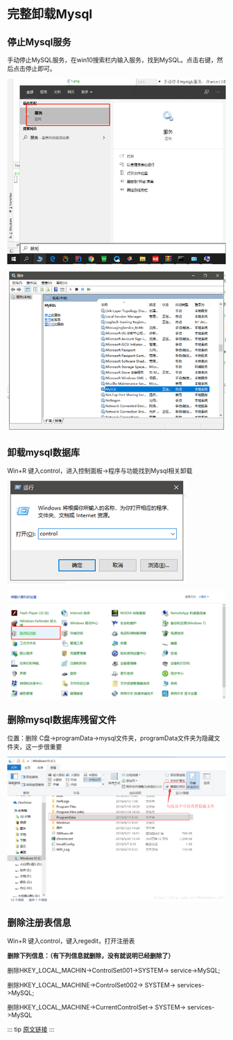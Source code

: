# 完整卸载Mysql

## 停止Mysql服务

手动停止MySQL服务，在win10搜索栏内输入服务，找到MySQL。点击右键，然后点击停止即可。

![](../../../.vuepress/public/img/tools/database/mysql/mysqlUnload/1.png)

![](../../../.vuepress/public/img/tools/database/mysql/mysqlUnload/2.png)

## 卸载mysql数据库

Win+R 键入control，进入控制面板->程序与功能找到Mysql相关卸载

![](../../../.vuepress/public/img/tools/database/mysql/mysqlUnload/3.png)

![](../../../.vuepress/public/img/tools/database/mysql/mysqlUnload/4.png)

## 删除mysql数据库残留文件

位置：删除 C盘->programData->mysql文件夹，programData文件夹为隐藏文件夹，这一步很重要

![](../../../.vuepress/public/img/tools/database/mysql/mysqlUnload/5.png)

## 删除注册表信息

Win+R 键入control，键入regedit，打开注册表

**删除下列信息：（有下列信息就删除，没有就说明已经删除了）**

删除HKEY_LOCAL_MACHIN->ControlSet001->SYSTEM-> service->MySQL;

删除HKEY_LOCAL_MACHINE->ControlSet002-> SYSTEM-> services->MySQL;

删除HKEY_LOCAL_MACHINE->CurrentControlSet-> SYSTEM-> services->MySQL

::: tip
[原文链接](https://blog.csdn.net/websphere_zxf/article/details/81661110)
:::



